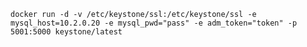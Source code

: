 	docker run -d -v /etc/keystone/ssl:/etc/keystone/ssl -e mysql_host=10.2.0.20 -e mysql_pwd="pass" -e adm_token="token" -p 5001:5000 keystone/latest
